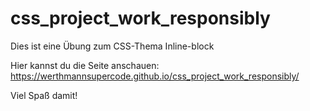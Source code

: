 # css_project_work_responsibly

Dies ist eine Übung zum CSS-Thema Inline-block

Hier kannst du die Seite anschauen:
https://werthmannsupercode.github.io/css_project_work_responsibly/

Viel Spaß damit!
